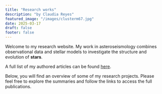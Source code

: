 ```yaml
---
title: "Research works"
description: "by Claudia Reyes"
featured_image: "/images/clusterm67.jpg"
date: 2025-03-17
draft: false
footer: false
---
```


Welcome to my research website. My work in asteroseismology combines observational data and stellar models to investigate the structure and evolution of **stars**. 

A full list of my authored articles can be found <a href="https://ui.adsabs.harvard.edu/public-libraries/86WKltosRD2NQ60lLUBd9w" target="_blank">here</a>.

Below, you will find an overview of some of my research projects. 
Please feel free to explore the summaries and follow the links to access the full publications.

